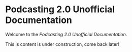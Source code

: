 # Podcasting 2.0 Unofficial Documentation

Welcome to the _Podcasting 2.0 Unofficial Documentation_.

This is content is under construction, come back later!